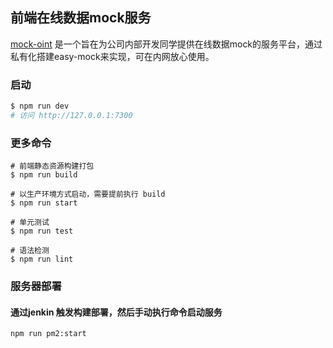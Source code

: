 ## 前端在线数据mock服务

[mock-oint](http://mock-oint.61info.cn/) 是一个旨在为公司内部开发同学提供在线数据mock的服务平台，通过私有化搭建easy-mock来实现，可在内网放心使用。

### 启动
```bash
$ npm run dev
# 访问 http://127.0.0.1:7300
```

### 更多命令
```
# 前端静态资源构建打包
$ npm run build

# 以生产环境方式启动，需要提前执行 build
$ npm run start

# 单元测试
$ npm run test

# 语法检测
$ npm run lint
```

### 服务器部署
#### 通过jenkin 触发构建部署，然后手动执行命令启动服务
```bash
npm run pm2:start
```

